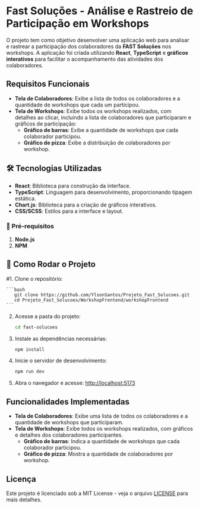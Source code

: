 # Fast Soluções - Análise e Rastreio de Participação em Workshops

O projeto tem como objetivo desenvolver uma aplicação web para analisar e rastrear a participação dos colaboradores da **FAST Soluções** nos workshops. A aplicação foi criada utilizando **React**, **TypeScript** e **gráficos interativos** para facilitar o acompanhamento das atividades dos colaboradores.

## Requisitos Funcionais

- **Tela de Colaboradores**: Exibe a lista de todos os colaboradores e a quantidade de workshops que cada um participou.
- **Tela de Workshops**: Exibe todos os workshops realizados, com detalhes ao clicar, incluindo a lista de colaboradores que participaram e gráficos de participação:
  - **Gráfico de barras**: Exibe a quantidade de workshops que cada colaborador participou.
  - **Gráfico de pizza**: Exibe a distribuição de colaboradores por workshop.

##  🛠 Tecnologias Utilizadas

- **React**: Biblioteca para construção da interface.
- **TypeScript**: Linguagem para desenvolvimento, proporcionando tipagem estática.
- **Chart.js**: Biblioteca para a criação de gráficos interativos.
- **CSS/SCSS**: Estilos para a interface e layout.

### 🔹 Pré-requisitos
1. **Node.js** 
2. **NPM** 

## 🚀 Como Rodar o Projeto

#1. Clone o repositório:

    ```bash
       git clone https://github.com/YlsonSantos/Projeto_Fast_Solucoes.git
       cd Projeto_Fast_Solucoes/WorkshopFrontend/workshopFrontend
    ```

2. Acesse a pasta do projeto:

    ```bash
    cd fast-solucoes
    ```

3. Instale as dependências necessárias:

    ```bash
    npm install
    ```

4. Inicie o servidor de desenvolvimento:

    ```bash
    npm run dev
    ```

5. Abra o navegador e acesse: [http://localhost:5173](http://localhost:5173)

## Funcionalidades Implementadas

- **Tela de Colaboradores**: Exibe uma lista de todos os colaboradores e a quantidade de workshops que participaram.
- **Tela de Workshops**: Exibe todos os workshops realizados, com gráficos e detalhes dos colaboradores participantes.
  - **Gráfico de barras**: Indica a quantidade de workshops que cada colaborador participou.
  - **Gráfico de pizza**: Mostra a quantidade de colaboradores por workshop.

## Licença

Este projeto é licenciado sob a MIT License - veja o arquivo [LICENSE](LICENSE) para mais detalhes.
